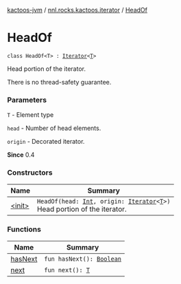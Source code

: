 [kactoos-jvm](../../index.md) / [nnl.rocks.kactoos.iterator](../index.md) / [HeadOf](./index.md)

# HeadOf

`class HeadOf<T> : `[`Iterator`](https://kotlinlang.org/api/latest/jvm/stdlib/kotlin.collections/-iterator/index.html)`<`[`T`](index.md#T)`>`

Head portion of the iterator.

There is no thread-safety guarantee.

### Parameters

`T` - Element type

`head` - Number of head elements.

`origin` - Decorated iterator.

**Since**
0.4

### Constructors

| Name | Summary |
|---|---|
| [&lt;init&gt;](-init-.md) | `HeadOf(head: `[`Int`](https://kotlinlang.org/api/latest/jvm/stdlib/kotlin/-int/index.html)`, origin: `[`Iterator`](https://kotlinlang.org/api/latest/jvm/stdlib/kotlin.collections/-iterator/index.html)`<`[`T`](index.md#T)`>)`<br>Head portion of the iterator. |

### Functions

| Name | Summary |
|---|---|
| [hasNext](has-next.md) | `fun hasNext(): `[`Boolean`](https://kotlinlang.org/api/latest/jvm/stdlib/kotlin/-boolean/index.html) |
| [next](next.md) | `fun next(): `[`T`](index.md#T) |

